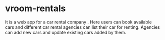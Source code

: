 # vroom-rentals
It is a web app for a car rental company . Here users can book available cars and different car rental agencies can list their car for renting. Agencies can add new cars and update existing cars added by them.
